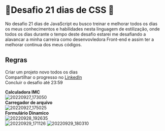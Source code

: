 # :rocket:Desafio 21 dias de CSS :rocket:

No desafio 21 dias de JavaScript eu busco treinar e melhorar todos os dias os meus conhecimentos e habilidades nesta linguagem de estilização, onde todos os dias durante o tempo deste desafio estarei me desafiando a alavancar a minha carreira como desenvovledora Front-end e assim ter a melhorar continua dos meus códigos.

## Regras
Criar um projeto novo todos os dias <br>
Compartilhar o progresso no [LinkedIn](https://www.linkedin.com/in/camilamaraschin/) <br>
Concluir o desafio até 23:59 <br>

<b>Calculadora IMC</b><br>
![20220927_173050](https://user-images.githubusercontent.com/105385268/192630338-a428c883-acf4-4b1b-b4b7-9a350af6fa49.gif) <br>
<b>Carregador de arquivo</b><br>
![20220927_175025](https://user-images.githubusercontent.com/105385268/192632856-2708cea1-ef2f-4e57-8e5a-3e96e9549542.gif)<br>
<b>Formulário Dinamico</b><br>
![20220928_192635](https://user-images.githubusercontent.com/105385268/192900025-39e8b6e3-1899-4629-a8c0-bf73d3065672.gif)<br>
![20220929_171126](https://user-images.githubusercontent.com/105385268/193141672-c34f9e61-f54f-48ba-a893-970a24b0a464.gif)
![20220929_180310](https://user-images.githubusercontent.com/105385268/193141767-7185872c-582a-4e65-8e60-b515da80b8e4.gif)
